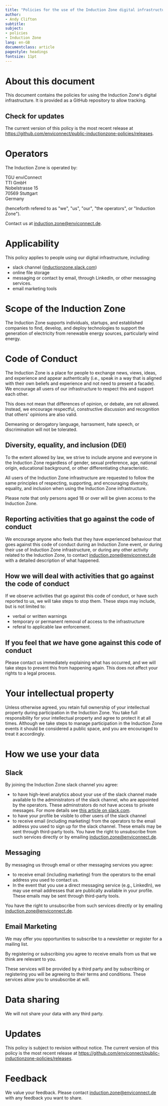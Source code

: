 ```yaml
---
title: "Policies for the use of the Induction Zone digital infrastructure"
author:
- Andy Clifton
subtitle:
subject:
- policies
- Induction Zone
lang: en-GB
documentclass: article
pagestyle: headings
fontsize: 11pt
---
```


# About this document

This document contains the policies for using the Induction Zone's digital infrastructure. It is provided as a GitHub repository to allow tracking.

## Check for updates
The current version of this policy is the most recent release at https://github.com/enviconnect/public-inductionzone-policies/releases.

# Operators
The Induction Zone is operated by:

TGU enviConnect<br>
TTI GmbH<br>
Nobelstrasse 15<br>
70569 Stuttgart<br>
Germany

(henceforth refered to as "we", "us", "our", "the operators", or "Induction Zone").

Contact us at [induction.zone@enviconnect.de](mailto:induction.zone@enviconnect.de).

# Applicability
This policy applies to people using our digital infrastructure, including:

- slack channel ([inductionzone.slack.com](inductionzone.slack.com))
- online file storage
- messaging or contact by email, through LinkedIn, or other messaging services.
- email marketing tools

# Scope of the Induction Zone
The Induction Zone supports individuals, startups, and established companies to find, develop, and deploy technologies to support the generation of electricity from renewable energy sources, particularly wind energy.

# Code of Conduct
The Induction Zone is a place for people to exchange news, views, ideas, and experience and appear authentically (i.e., speak in a way that is aligned with their own beliefs and experience and not need to present a facade). We encourage all users of our infrastructure to respect this and support each other. 

This does not mean that differences of opinion, or debate, are not allowed. Instead, we encourage respectful, constructive discussion and recognition that others' opinions are also valid.

Demeaning or derogatory language, harrasment, hate speech, or discrimination will not be tolerated.

## Diversity, equality, and inclusion (DEI)
To the extent allowed by law, we strive to include anyone and everyone in the Induction Zone regardless of gender, sexual preference, age, national origin, educational background, or other differentiating characteristic.

All users of the Induction Zone infrastructure are requested to follow the same principles of respecting, supporting, and encouraging diversity, equality, and inclusion when using the Induction Zone infrastructure.

Please note that only persons aged 18 or over will be given access to the Induction Zone.

## Reporting activities that go against the code of conduct
We encourage anyone who feels that they have experienced behaviour that goes against this code of conduct during an Induction Zone event, or during their use of Induction Zone infrastructure, or during any other activity related to the Induction Zone, to contact induction.zone@enviconnect.de with a detailed description of what happened.

## How we will deal with activities that go against the code of conduct
If we observe activities that go against this code of conduct, or have such reported to us, we will take steps to stop them. These steps may include, but is not limited to:

- verbal or written warnings
- temporary or permanent removal of access to the infrastructure
- referal to applicable law enforcement.

## If you feel that _we_ have gone against this code of conduct
Please contact us immediately explaining what has occurred, and we will take steps to prevent this from happening again. This does not affect your rights to a legal process.

# Your intellectual property
Unless otherwise agreed, you retain full ownership of your intellectual property during participation in the Induction Zone. You take full responsibility for your intellectual property and agree to protect it at all times. Although we take steps to manage participation in the Induction Zone events it should be considered a public space, and you are encouraged to treat it accordingly.

# How we use your data

## Slack
By joining the Induction Zone slack channel you agree:

- to have high-level analytics about your use of the slack channel made available to the administrators of the slack channel, who are appointed by the operators. These adminstrators do not have access to private messages. For more details see [this article on slack.com](https://slack.com/help/articles/360047512554-Use-channel-management-tools). 
- to have your profile be visible to other users of the slack channel
- to receive email (including marketing) from the operators to the email address you used to sign up for the slack channel. These emails may be sent through third-party tools. You have the right to unsubscribe from such services directly or by emailing [induction.zone@enviconnect.de](mailto:induction.zone@enviconnect.de).

## Messaging
By messaging us through email or other messaging services you agree:

- to receive email (including marketing) from the operators to the email address you used to contact us. 
- In the event that you use a direct messaging service (e.g., LinkedIn), we may use email addresses that are publically available in your profile. These emails may be sent through third-party tools. 
 
You have the right to unsubscribe from such services directly or by emailing [induction.zone@enviconnect.de](mailto:induction.zone@enviconnect.de).

## Email Marketing
We may offer you opportunities to subscribe to a newsletter or register for a mailing list. 

By registering or subscribing you agree to receive emails from us that we think are relevant to you.

These services will be provided by a third party and by subscribing or registering you will be agreeing to their terms and conditions. These services allow you to unsubscribe at will.

# Data sharing
We will not share your data with any third party.

# Updates
This policy is subject to revision without notice. The current version of this policy is the most recent release at https://github.com/enviconnect/public-inductionzone-policies/releases.

# Feedback
We value your feedback. Please contact [induction.zone@enviconnect.de](mailto:induction.zone@enviconnect.de) with any feedback you want to share.
